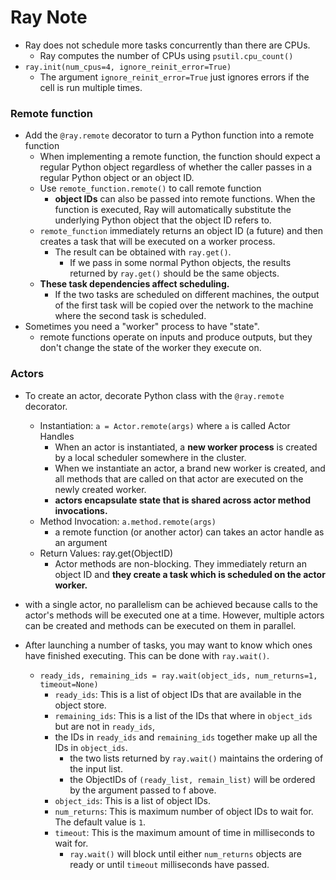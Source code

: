 # Ray Note

* Ray does not schedule more tasks concurrently than there are CPUs.
  * Ray computes the number of CPUs using `psutil.cpu_count()`
* `ray.init(num_cpus=4, ignore_reinit_error=True)`
  * The argument `ignore_reinit_error=True` just ignores errors if the cell is run multiple times.

### Remote function
* Add the `@ray.remote` decorator to turn a Python function into a remote function
  * When implementing a remote function, the function should expect a regular Python object regardless of whether the caller passes in a regular Python object or an object ID.
  * Use `remote_function.remote()` to call remote function
    * **object IDs** can also be passed into remote functions. When the function is executed, Ray will automatically substitute the underlying Python object that the object ID refers to.
  * `remote_function` immediately returns an object ID (a future) and then creates a task that will be executed on a worker process. 
    * The result can be obtained with `ray.get()`.
      * If we pass in some normal Python objects, the results returned by `ray.get()` should be the same objects.
  * **These task dependencies affect scheduling.** 
    * If the two tasks are scheduled on different machines, the output of the first task  will be copied over the network to the machine where the second task is scheduled.
* Sometimes you need a "worker" process to have "state".
  * remote functions operate on inputs and produce outputs, but they don't change the state of the worker they execute on.

### Actors
* To create an actor, decorate Python class with the `@ray.remote` decorator.
  * Instantiation: `a = Actor.remote(args)` where `a` is called Actor Handles 
    * When an actor is instantiated, a **new worker process** is created by a local scheduler somewhere in the cluster.
    * When we instantiate an actor, a brand new worker is created, and all methods that are called on that actor are executed on the newly created worker.
    * **actors encapsulate state that is shared across actor method invocations.**
  * Method Invocation: `a.method.remote(args)`
    * a remote function (or another actor) can takes an actor handle as an argument
  * Return Values: ray.get(ObjectID)
    * Actor methods are non-blocking. They immediately return an object ID and **they create a task which is scheduled on the actor worker.** 
* with a single actor, no parallelism can be achieved because calls to the actor's methods will be executed one at a time. However, multiple actors can be created and methods can be executed on them in parallel.

* After launching a number of tasks, you may want to know which ones have finished executing. This can be done with `ray.wait()`.
  * `ready_ids, remaining_ids = ray.wait(object_ids, num_returns=1, timeout=None)`
    * `ready_ids`: This is a list of object IDs that are available in the object store.
    * `remaining_ids`: This is a list of the IDs that where in `object_ids` but are not in `ready_ids`,
    * the IDs in `ready_ids` and `remaining_ids` together make up all the IDs in `object_ids`.
      * the two lists returned by `ray.wait()` maintains the ordering of the input list.
      * the ObjectIDs of `(ready_list, remain_list)` will be ordered by the argument passed to f above.
    * `object_ids`: This is a list of object IDs.
    * `num_returns`: This is maximum number of object IDs to wait for. The default value is `1`.
    * `timeout`: This is the maximum amount of time in milliseconds to wait for. 
      * `ray.wait()` will block until either `num_returns` objects are ready or until `timeout` milliseconds have passed.
     

